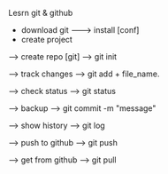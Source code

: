 Lesrn git & github
- download git ---> install [conf]
- create project 

--> create repo [git]       --> git init

--> track changes           --> git add + file_name.

--> check status            --> git status

--> backup                  --> git commit -m "message"

--> show history            --> git log

--> push to github          --> git push

--> get from github         --> git pull
